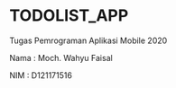 # TODOLIST_APP

Tugas Pemrograman Aplikasi Mobile 2020




Nama  : Moch. Wahyu Faisal

NIM   : D121171516
